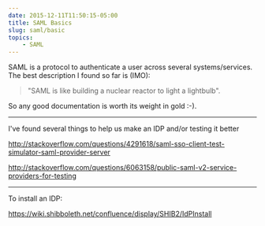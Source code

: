 ```yaml
---
date: 2015-12-11T11:50:15-05:00
title: SAML Basics
slug: saml/basic
topics:
    - SAML
---
```


SAML is a protocol to authenticate a user across several systems/services.
The best description I found so far is (IMO):

> "SAML is like building a nuclear reactor to light a lightbulb".

So any good documentation is worth its weight in gold :-).

---

I've found several things to help us make an IDP and/or testing it better

<http://stackoverflow.com/questions/4291618/saml-sso-client-test-simulator-saml-provider-server>

<http://stackoverflow.com/questions/6063158/public-saml-v2-service-providers-for-testing>

---

To install an IDP:

<https://wiki.shibboleth.net/confluence/display/SHIB2/IdPInstall>